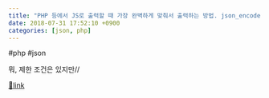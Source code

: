 ```yaml
---
title: "PHP 등에서 JS로 출력할 때 가장 완벽하게 맞춰서 출력하는 방법. json_encode"
date: 2018-07-31 17:52:10 +0900
categories: [json, php]
---
```


#php #json  
  
뭐, 제한 조건은 있지만<script></script>//


[🔗link](http://www.mins01.com/mh/tech/read/1179)